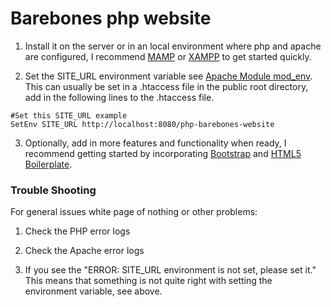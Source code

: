 # Barebones php website

1. Install it on the server or in an local environment where php and apache are configured, I recommend [MAMP](https://www.mamp.info) or [XAMPP](https://www.apachefriends.org/index.html) to get started quickly.

2. Set the SITE_URL environment variable see [Apache Module mod_env](http://httpd.apache.org/docs/2.2/mod/mod_env.html#setenv). This can usually be set in a .htaccess file in the public root directory, add in the following lines to the .htaccess file.

  ```
  #Set this SITE_URL example
  SetEnv SITE_URL http://localhost:8080/php-barebones-website

  ```
3. Optionally, add in more features and functionality when ready, I recommend getting started by incorporating [Bootstrap](http://getbootstrap.com) and [HTML5 Boilerplate](https://html5boilerplate.com).


### Trouble Shooting

For general issues white page of nothing or other problems:

1. Check the PHP error logs

2. Check the Apache error logs

3. If you see the "ERROR: SITE_URL environment is not set, please set it."  This means that something is not quite right with setting the environment variable, see above.

